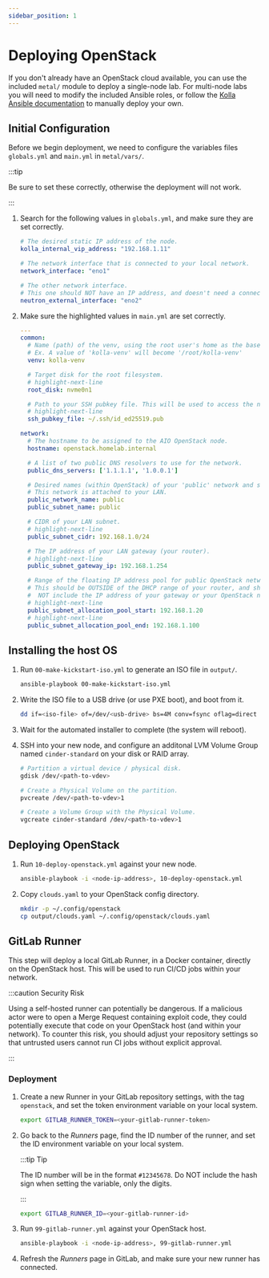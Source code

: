 ```yaml
---
sidebar_position: 1
---
```


# Deploying OpenStack

If you don't already have an OpenStack cloud available, you can use the
 included `metal/` module to deploy a single-node lab. For multi-node
 labs you will need to modify the included Ansible roles, or follow the
 [Kolla Ansible documentation](https://docs.openstack.org/kolla-ansible/zed/)
 to manually deploy your own.

## Initial Configuration

Before we begin deployment, we need to configure the variables files
 `globals.yml` and `main.yml` in `metal/vars/`.

:::tip

Be sure to set these correctly, otherwise the deployment will not work.

:::

1. Search for the following values in `globals.yml`, and make sure they
   are set correctly.

   ```yaml title="metal/vars/globals.yml"
   # The desired static IP address of the node.
   kolla_internal_vip_address: "192.168.1.11"

   # The network interface that is connected to your local network.
   network_interface: "eno1"

   # The other network interface.
   # This one should NOT have an IP address, and doesn't need a connection.
   neutron_external_interface: "eno2"
   ```

1. Make sure the highlighted values in `main.yml` are set correctly.

   ```yaml title="metal/vars/main.yml"
   ---
   common:
     # Name (path) of the venv, using the root user's home as the base.
     # Ex. A value of 'kolla-venv' will become '/root/kolla-venv'
     venv: kolla-venv

     # Target disk for the root filesystem.
     # highlight-next-line
     root_disk: nvme0n1

     # Path to your SSH pubkey file. This will be used to access the node.
     # highlight-next-line
     ssh_pubkey_file: ~/.ssh/id_ed25519.pub

   network:
     # The hostname to be assigned to the AIO OpenStack node.
     hostname: openstack.homelab.internal

     # A list of two public DNS resolvers to use for the network.
     public_dns_servers: ['1.1.1.1', '1.0.0.1']

     # Desired names (within OpenStack) of your 'public' network and subnet.
     # This network is attached to your LAN.
     public_network_name: public
     public_subnet_name: public

     # CIDR of your LAN subnet.
     # highlight-next-line
     public_subnet_cidr: 192.168.1.0/24

     # The IP address of your LAN gateway (your router).
     # highlight-next-line
     public_subnet_gateway_ip: 192.168.1.254

     # Range of the floating IP address pool for public OpenStack network.
     # This should be OUTSIDE of the DHCP range of your router, and should
     #  NOT include the IP address of your gateway or your OpenStack node.
     # highlight-next-line
     public_subnet_allocation_pool_start: 192.168.1.20
     # highlight-next-line
     public_subnet_allocation_pool_end: 192.168.1.100
   ```

## Installing the host OS

1. Run `00-make-kickstart-iso.yml` to generate an ISO file in `output/`.

   ```sh
   ansible-playbook 00-make-kickstart-iso.yml
   ```

1. Write the ISO file to a USB drive (or use PXE boot), and boot from it.

   ```sh
   dd if=<iso-file> of=/dev/<usb-drive> bs=4M conv=fsync oflag=direct status=progress
   ```

1. Wait for the automated installer to complete (the system will reboot).

1. SSH into your new node, and configure an additonal LVM Volume Group named
   `cinder-standard` on your disk or RAID array.

   ```sh title="Create Cinder volume group"
   # Partition a virtual device / physical disk.
   gdisk /dev/<path-to-vdev>

   # Create a Physical Volume on the partition.
   pvcreate /dev/<path-to-vdev>1

   # Create a Volume Group with the Physical Volume.
   vgcreate cinder-standard /dev/<path-to-vdev>1
   ```

## Deploying OpenStack

1. Run `10-deploy-openstack.yml` against your new node.

   ```sh
   ansible-playbook -i <node-ip-address>, 10-deploy-openstack.yml
   ```

1. Copy `clouds.yaml` to your OpenStack config directory.

   ```sh
   mkdir -p ~/.config/openstack
   cp output/clouds.yaml ~/.config/openstack/clouds.yaml
   ```

## GitLab Runner

This step will deploy a local GitLab Runner, in a Docker container, directly
 on the OpenStack host. This will be used to run CI/CD jobs within your
 network.

:::caution Security Risk

Using a self-hosted runner can potentially be dangerous. If a malicious actor
 were to open a Merge Request containing exploit code, they could potentially
 execute that code on your OpenStack host (and within your network). To counter
 this risk, you should adjust your repository settings so that untrusted users
 cannot run CI jobs without explicit approval.

:::

### Deployment

1. Create a new Runner in your GitLab repository settings, with the tag
   `openstack`, and set the token environment variable on your local system.

   ```sh
   export GITLAB_RUNNER_TOKEN=<your-gitlab-runner-token>
   ```

1. Go back to the *Runners* page, find the ID number of the runner, and set
   the ID environment variable on your local system.

   :::tip Tip

   The ID number will be in the format `#12345678`. Do NOT include the hash
   sign when setting the variable, only the digits.

   :::

   ```sh
   export GITLAB_RUNNER_ID=<your-gitlab-runner-id>
   ```

1. Run `99-gitlab-runner.yml` against your OpenStack host.

   ```sh
   ansible-playbook -i <node-ip-address>, 99-gitlab-runner.yml
   ```

1. Refresh the *Runners* page in GitLab, and make sure your new runner has
   connected.
